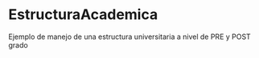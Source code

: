 # EstructuraAcademica
Ejemplo de manejo de una estructura universitaria a nivel de PRE y POST grado
